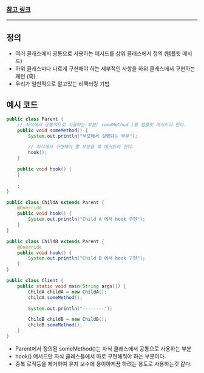 ### [참고 링크](https://victorydntmd.tistory.com/298?category=719467)

---

## 정의

- 여러 클래스에서 공통으로 사용하는 메서드를 상위 클래스에서 정의 (템플릿 메서드)
- 하위 클래스마다 다르게 구현해야 하는 세부적인 사항을 하위 클래스에서 구현하는 패턴 (훅)
- 우리가 일반적으로 알고있는 리팩터링 기법

## 예시 코드

```java
public class Parent {
	// 자식에서 공통적으로 사용하는 부분( someMethod )를 템플릿 메서드라 한다.
	public void someMethod() {
		System.out.println("부모에서 실행되는 부분");

		// 자식에서 구현해야 할 부분을 훅 메서드라 한다.
		hook();
	}

	public void hook() {
	}

	;
}
```

```java
public class ChildA extends Parent {
	@Override
	public void hook() {
		System.out.println("Child A 에서 hook 구현");
	}
}
```

```java
public class ChildB extends Parent {
	@Override
	public void hook() {
		System.out.println("Child B 에서 hook 구현");
	}
}
```

```java
public class Client {
	public static void main(String args[]) {
		ChildA childA = new ChildA();
		childA.someMethod();

		System.out.println("--------");

		ChildB childB = new ChildB();
		childB.someMethod();
	}
}
```

- Parent에서 정의된 someMethod()는 자식 클래스에서 공통으로 사용하는 부분
- hook() 메서드만 자식 클래스들에서 따로 구현해줘야 하는 부분이다.
- 중복 로직등을 제거하여 유지 보수에 용이하게끔 하려는 용도로 사용하는것 같다.
